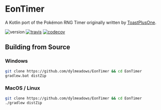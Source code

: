 # EonTimer

A Kotlin port of the Pokémon RNG Timer originally written by
[ToastPlusOne](https://bitbucket.org/ToastPlusOne/eontimer/downloads/).

![version](https://img.shields.io/badge/EonTimer-v2.0.0-blue.svg)
[![travis](https://travis-ci.org/dylmeadows/EonTimer.svg?branch=master)](https://travis-ci.org/dylmeadows/EonTimer)
[![codecov](https://codecov.io/gh/dylmeadows/EonTimer/branch/master/graph/badge.svg)](https://codecov.io/gh/dylmeadows/EonTimer)



## Building from Source

### Windows
```bash
git clone https://github.com/dylmeadows/EonTimer && cd EonTimer
gradlew.bat distZip
```

### MacOS / Linux
```bash
git clone https://github.com/dylmeadows/EonTimer && cd EonTimer
./gradlew distZip
```
